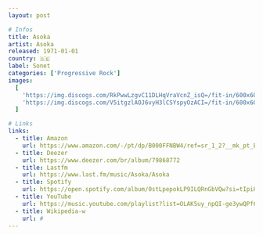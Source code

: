 ```yaml
---
layout: post

# Infos
title: Asoka
artist: Asoka
released: 1971-01-01
country: 🇸🇪
label: Sonet
categories: ['Progressive Rock']
images:
  [
    'https://img.discogs.com/RkPwwLzgvC11DLHqVraVcnZ_isQ=/fit-in/600x607/filters:strip_icc():format(jpeg):mode_rgb():quality(90)/discogs-images/R-6693517-1434985735-1568.jpeg.jpg',
    'https://img.discogs.com/V5itgzlAOJ6vyH3lCSYspyOzACI=/fit-in/600x604/filters:strip_icc():format(jpeg):mode_rgb():quality(90)/discogs-images/R-6693517-1434985735-4897.jpeg.jpg',
  ]

# Links
links:
  - title: Amazon
    url: https://www.amazon.com/-/pt/dp/B000FFNBW4/ref=sr_1_2?__mk_pt_BR=%C3%85M%C3%85%C5%BD%C3%95%C3%91&dchild=1&keywords=asoka&qid=1614450428&s=music&sr=1-2&tag=kvnol08-20
  - title: Deezer
    url: https://www.deezer.com/br/album/79868772
  - title: Lastfm
    url: https://www.last.fm/music/Asoka/Asoka
  - title: Spotify
    url: https://open.spotify.com/album/0stLpepokLP9ILQRnGbVQw?si=tIpiH2mJQZCOYlqsOxXC2g
  - title: YouTube
    url: https://music.youtube.com/playlist?list=OLAK5uy_npQI-ge3ywQPf6AKZCH_-cPZx4DNy0vkI
  - title: Wikipedia-w
    url: #
---
```


